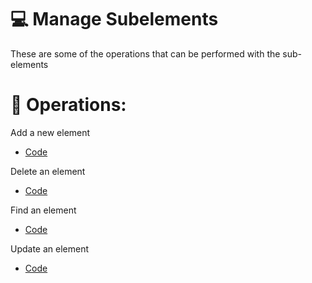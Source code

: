 # 💻 Manage Subelements
These are some of the operations that can be performed with the sub-elements

# 🚀 Operations:
Add a new element 
- [Code]()

Delete an element 
- [Code]()

Find an element
- [Code]()

Update an element
- [Code]()